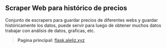 ## Scraper Web para histórico de precios

Conjunto de escrapers para guardar precios de diferentes webs y guardar históricamente los datos, puede servir para luego de obtener muchos datos trabajar con análisis de datos, graficas, etc.

> **Pagina principal:** [flask.aleliz.xyz](https://flask.aleliz.xyz)
